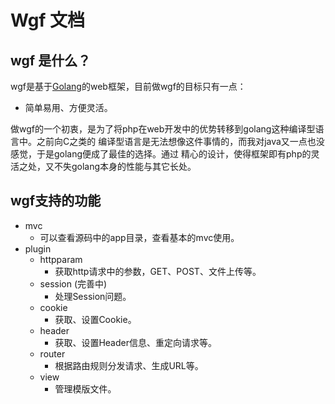 # Wgf 文档

## wgf 是什么？

wgf是基于[Golang](<golang.org>)的web框架，目前做wgf的目标只有一点：

* 简单易用、方便灵活。

做wgf的一个初衷，是为了将php在web开发中的优势转移到golang这种编译型语言中。之前向C之类的
编译型语言是无法想像这件事情的，而我对java又一点也没感觉，于是golang便成了最佳的选择。通过
精心的设计，使得框架即有php的灵活之处，又不失golang本身的性能与其它长处。

## wgf支持的功能

* mvc
	* 可以查看源码中的app目录，查看基本的mvc使用。
* plugin
	* httpparam
		* 获取http请求中的参数，GET、POST、文件上传等。
	* session (完善中)
		* 处理Session问题。
	* cookie
		* 获取、设置Cookie。
	* header
		* 获取、设置Header信息、重定向请求等。
	* router
		* 根据路由规则分发请求、生成URL等。
	* view
		* 管理模版文件。

